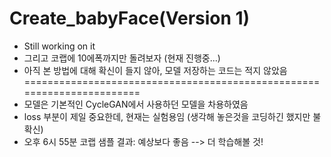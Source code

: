 # Create_babyFace(Version 1)
* Still working on it
* 그리고 코랩에 10에폭까지만 돌려보자 (현재 진행중...)
* 아직 본 방법에 대해 확신이 들지 않아, 모델 저장하는 코드는 적지 않았음
=======================================================================
* 모델은 기본적인 CycleGAN에서 사용하던 모델을 차용하였음
* loss 부분이 제일 중요한데, 현재는 실험용임 (생각해 놓은것을 코딩하긴 했지만 불확신)
* 오후 6시 55분 코랩 샘플 결과: 예상보다 좋음 --> 더 학습해볼 것!
